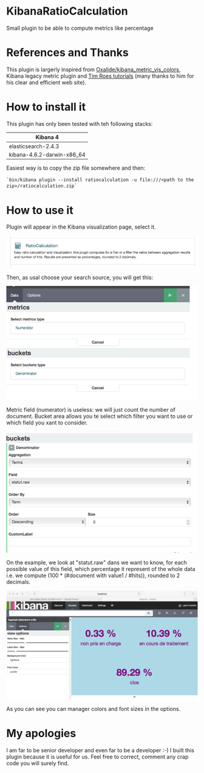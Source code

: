 # KibanaRatioCalculation
Small plugin to be able to compute metrics like percentage

# References and Thanks
This plugin is largerly inspired from [Oxalide/kibana_metric_vis_colors](https://github.com/Oxalide/kibana_metric_vis_colors), Kibana legacy metric plugin and [Tim Roes tutorials](https://www.timroes.de/2015/12/06/writing-kibana-4-plugins-visualizations-using-data/) (many thanks to him for his clear and efficient web site).



# How to install it

This plugin has only been tested with teh following stacks:

| Kibana 4 | 
| ------------- |
|    elasticsearch-2.4.3  |
|    kibana-4.6.2-darwin-x86_64     |

Easiest way is to copy the zip file somewhere and then:

    `bin/kibana plugin --install ratiocalculation -u file:///<path to the zip>/ratiocalculation.zip`


# How to use it

Plugin will appear in the Kibana visualization page, select it.

![Kibana visualization page](./images/vizPage.png)

Then, as usal choose your search source, you will get this:

![ratioCalcStep1](./images/ratioCalcStep1.png)

Metric field (numerator) is useless: we will just count the number of document.
Bucket area allows you te select which filter you want to use or which field you xant to consider.

![ratioCalcStep2](./images/ratioCalcStep2.png)

On the example, we look at "statut.raw" dans we want to know, for each possible value of this field, which percentage it represent of the whole data i.e. we compute (100 * (#document with value1 / #hits)), rounded to 2 decimals.

![ratioCalcResults](./images/ratioCalcResults.png)

As you can see you can manager colors and font sizes in the options.

# My apologies

I am far to be senior developer and even far to be a developer :-) I built this plugin because it is useful for us.
Feel free to correct, comment any crap code you will surely find.

